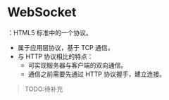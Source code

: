 # WebSocket

：HTML5 标准中的一个协议。
- 属于应用层协议，基于 TCP 通信。
- 与 HTTP 协议相比的特点：
  - 可实现服务器与客户端的双向通信。
  - 通信之前需要先通过 HTTP 协议握手，建立连接。


> TODO:待补充